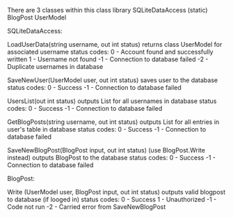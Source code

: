 ﻿There are 3 classes within this class library
	SQLiteDataAccess (static)
	BlogPost
	UserModel

SQLiteDataAccess:

LoadUserData(string username, out int status)
	returns class UserModel for associated username
	status codes:
	0 - Account found and successfully written
	1 - Username not found
	-1 - Connection to database failed
	-2 - Duplicate usernames in database

SaveNewUser(UserModel user, out int status)
	saves user to the database
	status codes:
	0 - Success
	-1 - Connection to database failed

UsersList(out int status)
	outputs List<string> for all usernames in database
	status codes:
	0 - Success
	-1 - Connection to database failed

GetBlogPosts(string username, out int status)
	outputs List<BlogPost> for all entries in user's table in database
	status codes:
	0 - Success
	-1 - Connection to database failed

SaveNewBlogPost(BlogPost input, out int status) (use BlogPost.Write instead)
	outputs BlogPost to the database
	status codes:
	0 - Success
	-1 - Connection to database failed


BlogPost:

Write (UserModel user, BlogPost input, out int status)
	outputs valid blogpost to database (if looged in)
	status codes:
	0 - Success
	1 - Unauthorized
	-1 - Code not run
	-2 - Carried error from SaveNewBlogPost
